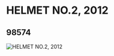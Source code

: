 # HELMET NO.2, 2012
## 98574
![HELMET NO.2, 2012](https://lc-www-live-s.legocdn.com/media/bricks/5/2/4652177.jpg)